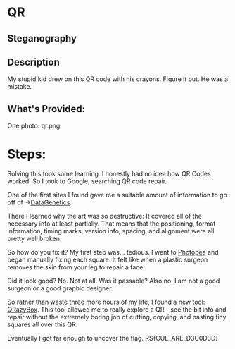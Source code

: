 # QR


## Steganography

## Description

My stupid kid drew on this QR code with his crayons. Figure it out. He was a mistake.


## What's Provided:

One photo: qr.png


# Steps:

Solving this took some learning. I honestly had no idea how QR Codes worked. So I took to Google, searching QR code repair.

One of the first sites I found gave me a suitable amount of information to go off of ->[DataGenetics](http://datagenetics.com/blog/november12013/index.html).

There I learned why the art was so destructive: It covered all of the necessary info at least partially. That means that the positioning, format information, timing marks, version info, spacing, and alignment were all pretty well broken.

So how do you fix it? My first step was... tedious. I went to [Photopea](https://photopea.com) and began manually fixing each square. It felt like when a plastic surgeon removes the skin from your leg to repair a face. 

Did it look good? No. Not at all. 
Was it passable? Also no. I am not a good surgeon or a good graphic designer.

So rather than waste three more hours of my life, I found a new tool: [QRazyBox](https://merricx.github.io/qrazybox/). This tool allowed me to really explore a QR - see the bit info and repair without the extremely boring job of cutting, copying, and pasting tiny squares all over this QR.

Eventually I got far enough to uncover the flag. 
RS{CUE_ARE_D3C0D3D}